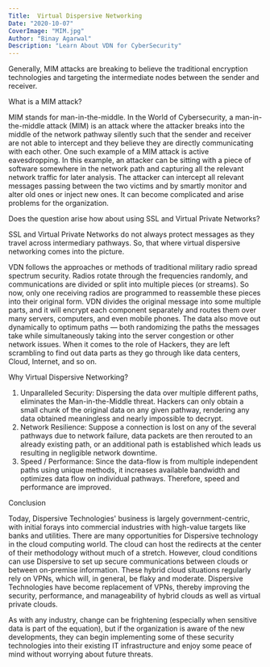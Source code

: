 ```yaml
---
Title:  Virtual Dispersive Networking
Date: "2020-10-07"
CoverImage: "MIM.jpg"
Author: "Binay Agarwal"
Description: "Learn About VDN for CyberSecurity"
---             
```

Generally, MIM attacks are breaking to believe the traditional encryption technologies and targeting the intermediate nodes between the sender and receiver.

What is a MIM attack?

MIM stands for man-in-the-middle. In the World of Cybersecurity, a man-in-the-middle attack (MIM) is an attack where the attacker breaks into the middle of the network pathway silently such that the sender and receiver are not able to intercept and they believe they are directly communicating with each other. One such example of a MIM attack is active eavesdropping. In this example, an attacker can be sitting with a piece of software somewhere in the network path and capturing all the relevant network traffic for later analysis. The attacker can intercept all relevant messages passing between the two victims and by smartly monitor and alter old ones or inject new ones. It can become complicated and arise problems for the organization.

Does the question arise how about using SSL and Virtual Private Networks?

SSL and Virtual Private Networks do not always protect messages as they travel across intermediary pathways. So, that where virtual dispersive networking comes into the picture.

VDN follows the approaches or methods of traditional military radio spread spectrum security. Radios rotate through the frequencies randomly, and communications are divided or split into multiple pieces (or streams). So now, only one receiving radios are programmed to reassemble these pieces into their original form. 
VDN divides the original message into some multiple parts, and it will encrypt each component separately and routes them over many servers, computers, and even mobile phones. The data also move out dynamically to optimum paths — both randomizing the paths the messages take while simultaneously taking into the server congestion or other network issues.
When it comes to the role of Hackers, they are left scrambling to find out data parts as they go through like data centers, Cloud, Internet, and so on. 

 Why Virtual Dispersive Networking?

1. Unparalleled Security: Dispersing the data over multiple different paths, eliminates the Man-in-the-Middle threat. Hackers can only obtain a small chunk of the original data on any given pathway, rendering any data obtained meaningless and nearly impossible to decrypt.
2. Network Resilience: Suppose a connection is lost on any of the several pathways due to network failure,
data packets are then rerouted to an already existing path, or an additional path is established which leads us resulting in negligible network downtime.
3. Speed / Performance: Since the data-flow is from multiple independent paths using unique methods, it increases available bandwidth and optimizes data flow on individual pathways. Therefore, speed and performance are improved.

Conclusion

Today, Dispersive Technologies' business is largely government-centric, with initial forays into commercial industries with high-value targets like banks and utilities. There are many opportunities for Dispersive technology in the cloud computing world. The cloud can host the redirects at the center of their methodology without much of a stretch. However, cloud conditions can use Dispersive to set up secure communications between clouds or between on-premise information. These hybrid cloud situations regularly rely on VPNs, which will, in general, be flaky and moderate. Dispersive Technologies have become replacement of VPNs, thereby improving the security, performance, and manageability of hybrid clouds as well as virtual private clouds. 

As with any industry, change can be frightening (especially when sensitive data is part of the equation), but if the organization is aware of the new developments, they can begin implementing some of these security technologies into their existing IT infrastructure and enjoy some peace of mind without worrying about future threats.
